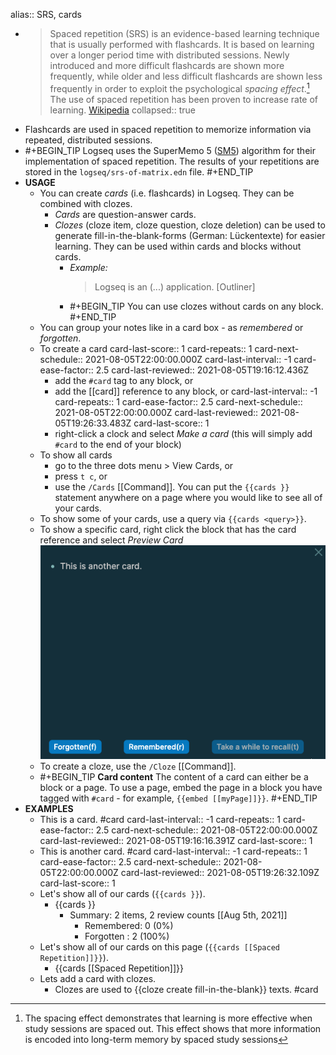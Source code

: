 alias:: SRS, cards

-
  > Spaced repetition (SRS) is an evidence-based learning technique that is usually performed with flashcards. It is based on learning over a longer period time with distributed sessions. Newly introduced and more difficult flashcards are shown more frequently, while older and less difficult flashcards are shown less frequently in order to exploit the psychological _spacing effect_.[^1] The use of spaced repetition has been proven to increase rate of learning. [Wikipedia](https://en.wikipedia.org/wiki/Spaced_repetition) 
  collapsed:: true
  [^1]: The spacing effect demonstrates that learning is more effective when study sessions are spaced out. This effect shows that more information is encoded into long-term memory by spaced study sessions
- Flashcards are used in spaced repetition to memorize information via repeated, distributed sessions.
-
  #+BEGIN_TIP
  Logseq uses the SuperMemo 5 ([SM5](https://www.supermemo.com/en/archives1990-2015/english/ol/sm5)) algorithm for their implementation of spaced repetition. The results of your repetitions are stored in the `logseq/srs-of-matrix.edn` file.
  #+END_TIP
- **USAGE**
	- You can create _cards_  (i.e. flashcards) in Logseq. They can be combined with clozes.
		- _Cards_ are question-answer cards.
		- _Clozes_ (cloze item, cloze question, cloze deletion) can be used to generate fill-in-the-blank-forms (German: Lückentexte) for easier learning. They can be used within cards and blocks without cards.
			- _Example:_
			  > Logseq is an (...) application.
			  > [Outliner]
			-
			  #+BEGIN_TIP
			  You can use clozes without cards on any block.
			  #+END_TIP
	- You can group your notes like in a card box - as _remembered_ or _forgotten_.
	- To create a card
	  card-last-score:: 1
	  card-repeats:: 1
	  card-next-schedule:: 2021-08-05T22:00:00.000Z
	  card-last-interval:: -1
	  card-ease-factor:: 2.5
	  card-last-reviewed:: 2021-08-05T19:16:12.436Z
		- add the `#card` tag to any block, or
		- add the [[card]] reference to any block, or
		  card-last-interval:: -1
		  card-repeats:: 1
		  card-ease-factor:: 2.5
		  card-next-schedule:: 2021-08-05T22:00:00.000Z
		  card-last-reviewed:: 2021-08-05T19:26:33.483Z
		  card-last-score:: 1
		- right-click a clock and select _Make a card_ (this will simply add `#card` to the end of your block)
	- To show all cards
		- go to the three dots menu > View Cards, or
		- press `t c`, or
		- use the `/Cards` [[Command]]. You can put the `{{cards }}` statement anywhere on a page where you would like to see all of your cards.
	- To show some of your cards, use a query via `{{cards <query>}}`.
	- To show a specific card, right click the block that has the card reference and select _Preview Card_
	  ![image.png](../assets/image_1628191119279_0.png)
	- To create a cloze, use the `/Cloze` [[Command]].
	-
	  #+BEGIN_TIP
	  **Card content**
	  The content of a card can either be a block or a page. To use a page, embed the page in a block you have tagged with `#card` - for example, `{{embed [[myPage]]}}`.
	  #+END_TIP
- **EXAMPLES**
	- This is a card. #card
	  card-last-interval:: -1
	  card-repeats:: 1
	  card-ease-factor:: 2.5
	  card-next-schedule:: 2021-08-05T22:00:00.000Z
	  card-last-reviewed:: 2021-08-05T19:16:16.391Z
	  card-last-score:: 1
	- This is another card. #card
	  card-last-interval:: -1
	  card-repeats:: 1
	  card-ease-factor:: 2.5
	  card-next-schedule:: 2021-08-05T22:00:00.000Z
	  card-last-reviewed:: 2021-08-05T19:26:32.109Z
	  card-last-score:: 1
	- Let's show all of our cards (`{{cards }}`).
		- {{cards }}
			- Summary: 2 items, 2 review counts [[Aug 5th, 2021]]
				- Remembered:   0 (0%)
				- Forgotten :   2 (100%)
	- Let's show all of our cards on this page (`{{cards [[Spaced Repetition]]}}`).
		- {{cards [[Spaced Repetition]]}}
	- Lets add a card with clozes.
		- Clozes are used to {{cloze create fill-in-the-blank}} texts. #card